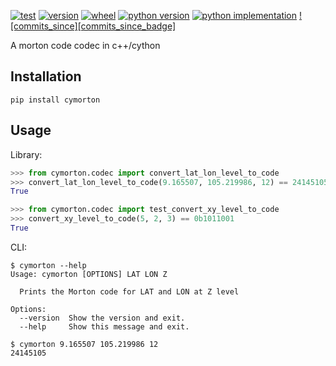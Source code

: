 [![test][test_badge]][test_target]
[![version][version_badge]][pypi]
[![wheel][wheel_badge]][pypi]
[![python version][python_versions_badge]][pypi]
[![python implementation][python_implementation_badge]][pypi]
[![commits_since][commits_since_badge]][pypi]


A morton code codec in c++/cython


## Installation

    pip install cymorton


## Usage

Library:

```python
>>> from cymorton.codec import convert_lat_lon_level_to_code
>>> convert_lat_lon_level_to_code(9.165507, 105.219986, 12) == 24145105
True
```

```python
>>> from cymorton.codec import test_convert_xy_level_to_code
>>> convert_xy_level_to_code(5, 2, 3) == 0b1011001
True
```

CLI:

```shell
$ cymorton --help
Usage: cymorton [OPTIONS] LAT LON Z

  Prints the Morton code for LAT and LON at Z level

Options:
  --version  Show the version and exit.
  --help     Show this message and exit.
```

```shell
$ cymorton 9.165507 105.219986 12
24145105
```

[pypi]: https://pypi.org/project/cymorton
[test_badge]: https://github.com/decitre/python-cymorton/actions/workflows/test.yml/badge.svg
[test_target]: https://github.com/decitre/python-cymorton/actions
[version_badge]: https://img.shields.io/pypi/v/cymorton.svg
[wheel_badge]: https://img.shields.io/pypi/wheel/cymorton.svg
[python_versions_badge]: https://img.shields.io/pypi/pyversions/cymorton.svg
[python_implementation_badge]: https://img.shields.io/pypi/implementation/cymorton.svg
